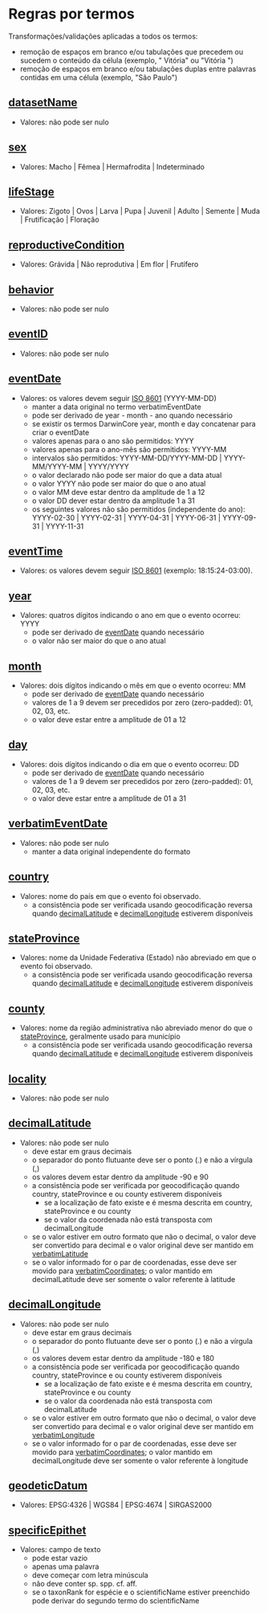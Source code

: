 # Regras por termos 

Transformações/validações aplicadas a todos os termos:

- remoção de espaços em branco e/ou tabulações que precedem ou sucedem o conteúdo da célula (exemplo, " Vitória" ou "Vitória ")
- remoção de espaços em branco e/ou tabulações duplas entre palavras contidas em uma célula (exemplo, "São  Paulo")

<!-- ## [type](https://github.com/sibbr/DarwinCoreBrasil#type) -->
<!-- ## [modified](https://github.com/sibbr/DarwinCoreBrasil#modified) -->
<!-- ## [language](https://github.com/sibbr/DarwinCoreBrasil#language) -->
<!-- ## [license](https://github.com/sibbr/DarwinCoreBrasil#license) -->
<!-- ## [rightsHolder](https://github.com/sibbr/DarwinCoreBrasil#rightsholder) -->
<!-- ## [accessRights](https://github.com/sibbr/DarwinCoreBrasil#accessrights) -->
<!-- ## [bibliographicCitation](https://github.com/sibbr/DarwinCoreBrasil#bibliographiccitation) -->
<!-- ## [references](https://github.com/sibbr/DarwinCoreBrasil#references) -->
<!-- ## [institutionID](https://github.com/sibbr/DarwinCoreBrasil#institutionid) -->
<!-- ## [collectionID](https://github.com/sibbr/DarwinCoreBrasil#collectionid) -->
<!-- ## [datasetID](https://github.com/sibbr/DarwinCoreBrasil#datasetid) -->
<!-- ## [institutionCode](https://github.com/sibbr/DarwinCoreBrasil#institutioncode) -->
<!-- ## [collectionCode](https://github.com/sibbr/DarwinCoreBrasil#collectioncode) -->
## [datasetName](https://github.com/sibbr/DarwinCoreBrasil#datasetname)

- Valores: não pode ser nulo

<!-- ## [ownerInstitutionCode](https://github.com/sibbr/DarwinCoreBrasil#ownerinstitutioncode) -->
<!-- ## [basisOfRecord](https://github.com/sibbr/DarwinCoreBrasil#basisofrecord) -->
<!-- ## [informationWithheld](https://github.com/sibbr/DarwinCoreBrasil#informationwithheld) -->
<!-- ## [dataGeneralizations](https://github.com/sibbr/DarwinCoreBrasil#datageneralizations) -->
<!-- ## [dynamicProperties](https://github.com/sibbr/DarwinCoreBrasil#dynamicproperties) -->
<!-- ## [occurrenceID](https://github.com/sibbr/DarwinCoreBrasil#occurrenceid) -->
<!-- ## [catalogNumber](https://github.com/sibbr/DarwinCoreBrasil#catalognumber) -->
<!-- ## [recordNumber](https://github.com/sibbr/DarwinCoreBrasil#recordnumber) -->
<!-- ## [recordedBy](https://github.com/sibbr/DarwinCoreBrasil#recordedby) -->
<!-- ## [recordedByID](https://github.com/sibbr/DarwinCoreBrasil#recordedbyid) -->
<!-- ## [individualCount](https://github.com/sibbr/DarwinCoreBrasil#individualcount) -->
<!-- ## [organismQuantity](https://github.com/sibbr/DarwinCoreBrasil#organismquantity) -->
<!-- ## [organismQuantityType](https://github.com/sibbr/DarwinCoreBrasil#organismquantitytype) -->
## [sex](https://github.com/sibbr/DarwinCoreBrasil#sex)

- Valores: Macho | Fêmea | Hermafrodita | Indeterminado

## [lifeStage](https://github.com/sibbr/DarwinCoreBrasil#lifestage)

- Valores: Zigoto | Ovos | Larva | Pupa | Juvenil | Adulto | Semente | Muda | Frutificação | Floração

## [reproductiveCondition](https://github.com/sibbr/DarwinCoreBrasil#reproductivecondition)

- Valores: Grávida | Não reprodutiva | Em flor | Frutífero

<!-- ## [caste](https://github.com/sibbr/DarwinCoreBrasil#caste) -->
## [behavior](https://github.com/sibbr/DarwinCoreBrasil#behavior)

- Valores: não pode ser nulo

<!-- ## [vitality](https://github.com/sibbr/DarwinCoreBrasil#vitality) -->
<!-- ## [establishmentMeans](https://github.com/sibbr/DarwinCoreBrasil#establishmentmeans) -->
<!-- ## [degreeOfEstablishment](https://github.com/sibbr/DarwinCoreBrasil#degreeofestablishment) -->
<!-- ## [pathway](https://github.com/sibbr/DarwinCoreBrasil#pathway) -->
<!-- ## [georeferenceVerificationStatus](https://github.com/sibbr/DarwinCoreBrasil#georeferenceverificationstatus) -->
<!-- ## [occurrenceStatus](https://github.com/sibbr/DarwinCoreBrasil#occurrencestatus) -->
<!-- ## [associatedMedia](https://github.com/sibbr/DarwinCoreBrasil#associatedmedia) -->
<!-- ## [associatedOccurrences](https://github.com/sibbr/DarwinCoreBrasil#associatedoccurrences) -->
<!-- ## [associatedReferences](https://github.com/sibbr/DarwinCoreBrasil#associatedreferences) -->
<!-- ## [associatedTaxa](https://github.com/sibbr/DarwinCoreBrasil#associatedtaxa) -->
<!-- ## [otherCatalogNumbers](https://github.com/sibbr/DarwinCoreBrasil#othercatalognumbers) -->
<!-- ## [occurrenceRemarks](https://github.com/sibbr/DarwinCoreBrasil#occurrenceremarks) -->
<!-- ## [organismID](https://github.com/sibbr/DarwinCoreBrasil#organismid) -->
<!-- ## [organismName](https://github.com/sibbr/DarwinCoreBrasil#organismname) -->
<!-- ## [organismScope](https://github.com/sibbr/DarwinCoreBrasil#organismscope) -->
<!-- ## [associatedOrganisms](https://github.com/sibbr/DarwinCoreBrasil#associatedorganisms) -->
<!-- ## [previousIdentifications](https://github.com/sibbr/DarwinCoreBrasil#previousidentifications) -->
<!-- ## [organismRemarks](https://github.com/sibbr/DarwinCoreBrasil#organismremarks) -->
<!-- ## [materialEntityID](https://github.com/sibbr/DarwinCoreBrasil#materialentityid) -->
<!-- ## [preparations](https://github.com/sibbr/DarwinCoreBrasil#preparations) -->
<!-- ## [disposition](https://github.com/sibbr/DarwinCoreBrasil#disposition) -->
<!-- ## [verbatimLabel](https://github.com/sibbr/DarwinCoreBrasil#verbatimlabel) -->
<!-- ## [associatedSequences](https://github.com/sibbr/DarwinCoreBrasil#associatedsequences) -->
<!-- ## [materialEntityRemarks](https://github.com/sibbr/DarwinCoreBrasil#materialentityremarks) -->
<!-- ## [materialSampleID](https://github.com/sibbr/DarwinCoreBrasil#materialsampleid) -->
## [eventID](https://github.com/sibbr/DarwinCoreBrasil#eventid)

- Valores: não pode ser nulo

<!-- ## [parentEventID](https://github.com/sibbr/DarwinCoreBrasil#parenteventid) -->
<!-- ## [eventType](https://github.com/sibbr/DarwinCoreBrasil#eventtype) -->
<!-- ## [fieldNumber](https://github.com/sibbr/DarwinCoreBrasil#fieldnumber) -->
## [eventDate](https://github.com/sibbr/DarwinCoreBrasil#eventdate)

- Valores: os valores devem seguir [ISO 8601](https://pt.wikipedia.org/wiki/ISO_8601) (YYYY-MM-DD)
  - manter a data original no termo verbatimEventDate
  - pode ser derivado de year - month - ano quando necessário
  - se existir os termos DarwinCore year, month e day concatenar para criar o eventDate
  - valores apenas para o ano são permitidos: YYYY
  - valores apenas para o ano-mês são permitidos: YYYY-MM
  - intervalos são permitidos: YYYY-MM-DD/YYYY-MM-DD | YYYY-MM/YYYY-MM | YYYY/YYYY 
  - o valor declarado não pode ser maior do que a data atual
  - o valor YYYY não pode ser maior do que o ano atual
  - o valor MM deve estar dentro da amplitude de 1 a 12
  - o valor DD dever estar dentro da amplitude 1 a 31
  - os seguintes valores não são permitidos (independente do ano): YYYY-02-30 | YYYY-02-31 | YYYY-04-31 | YYYY-06-31 | YYYY-09-31 | YYYY-11-31

## [eventTime](https://github.com/sibbr/DarwinCoreBrasil#eventtime)

- Valores: os valores devem seguir [ISO 8601](https://pt.wikipedia.org/wiki/ISO_8601) (exemplo: 18:15:24-03:00).

<!-- ## [startDayOfYear](https://github.com/sibbr/DarwinCoreBrasil#startdayofyear) -->
<!-- ## [endDayOfYear](https://github.com/sibbr/DarwinCoreBrasil#enddayofyear) -->
## [year](https://github.com/sibbr/DarwinCoreBrasil#year)

- Valores: quatros dígitos indicando o ano em que o evento ocorreu: YYYY
  - pode ser derivado de [eventDate](https://github.com/sibbr/DarwinCoreBrasil#eventdate) quando necessário
  - o valor não ser maior do que o ano atual

## [month](https://github.com/sibbr/DarwinCoreBrasil#month)

- Valores: dois dígitos indicando o mês em que o evento ocorreu: MM
  - pode ser derivado de [eventDate](https://github.com/sibbr/DarwinCoreBrasil#eventdate) quando necessário
  - valores de 1 a 9 devem ser precedidos por zero (zero-padded): 01, 02, 03, etc.
  - o valor deve estar entre a amplitude de 01 a 12

## [day](https://github.com/sibbr/DarwinCoreBrasil#day)

- Valores: dois dígitos indicando o dia em que o evento ocorreu: DD
  - pode ser derivado de [eventDate](https://github.com/sibbr/DarwinCoreBrasil#eventdate) quando necessário
  - valores de 1 a 9 devem ser precedidos por zero (zero-padded): 01, 02, 03, etc.
  - o valor deve estar entre a amplitude de 01 a 31

## [verbatimEventDate](https://github.com/sibbr/DarwinCoreBrasil#verbatimeventdate)

- Valores: não pode ser nulo
  - manter a data original independente do formato
   
<!-- ## [habitat](https://github.com/sibbr/DarwinCoreBrasil#habitat) -->
<!-- ## [samplingProtocol](https://github.com/sibbr/DarwinCoreBrasil#samplingprotocol) -->
<!-- ## [sampleSizeValue](https://github.com/sibbr/DarwinCoreBrasil#samplesizevalue) -->
<!-- ## [sampleSizeUnit](https://github.com/sibbr/DarwinCoreBrasil#samplesizeunit) -->
<!-- ## [samplingEffort](https://github.com/sibbr/DarwinCoreBrasil#samplingeffort) -->
<!-- ## [fieldNotes](https://github.com/sibbr/DarwinCoreBrasil#fieldnotes) -->
<!-- ## [eventRemarks](https://github.com/sibbr/DarwinCoreBrasil#eventremarks) -->
<!-- ## [locationID](https://github.com/sibbr/DarwinCoreBrasil#locationid) -->
<!-- ## [higherGeographyID](https://github.com/sibbr/DarwinCoreBrasil#highergeographyid) -->
<!-- ## [higherGeography](https://github.com/sibbr/DarwinCoreBrasil#highergeography) -->
<!-- ## [continent](https://github.com/sibbr/DarwinCoreBrasil#continent) -->
<!-- ## [waterBody](https://github.com/sibbr/DarwinCoreBrasil#waterbody) -->
<!-- ## [islandGroup](https://github.com/sibbr/DarwinCoreBrasil#islandgroup) -->
<!-- ## [island](https://github.com/sibbr/DarwinCoreBrasil#island) -->
## [country](https://github.com/sibbr/DarwinCoreBrasil#country)

- Valores: nome do país em que o evento foi observado.
  - a consistência pode ser verificada usando geocodificação reversa quando [decimalLatitude](https://github.com/sibbr/DarwinCoreBrasil#decimallatitude) e [decimalLongitude](https://github.com/sibbr/DarwinCoreBrasil#decimallongitude) estiverem disponíveis

<!-- ## [countryCode](https://github.com/sibbr/DarwinCoreBrasil#countrycode) -->
## [stateProvince](https://github.com/sibbr/DarwinCoreBrasil#stateprovince)

- Valores: nome da Unidade Federativa (Estado) não abreviado em que o evento foi observado.
  - a consistência pode ser verificada usando geocodificação reversa quando [decimalLatitude](https://github.com/sibbr/DarwinCoreBrasil#decimallatitude) e [decimalLongitude](https://github.com/sibbr/DarwinCoreBrasil#decimallongitude) estiverem disponíveis

## [county](https://github.com/sibbr/DarwinCoreBrasil#county)

- Valores: nome da região administrativa não abreviado menor do que o [stateProvince](https://github.com/sibbr/DarwinCoreBrasil#stateprovince), geralmente usado para município
  - a consistência pode ser verificada usando geocodificação reversa quando [decimalLatitude](https://github.com/sibbr/DarwinCoreBrasil#decimallatitude) e [decimalLongitude](https://github.com/sibbr/DarwinCoreBrasil#decimallongitude) estiverem disponíveis

## [locality](https://github.com/sibbr/DarwinCoreBrasil#locality)

- Valores: não pode ser nulo

<!-- ## [verbatimLocality](https://github.com/sibbr/DarwinCoreBrasil#verbatimlocality) -->
<!-- ## [minimumElevationInMeters](https://github.com/sibbr/DarwinCoreBrasil#minimumelevationinmeters) -->
<!-- ## [maximumElevationInMeters](https://github.com/sibbr/DarwinCoreBrasil#maximumelevationinmeters) -->
<!-- ## [verbatimElevation](https://github.com/sibbr/DarwinCoreBrasil#verbatimelevation) -->
<!-- ## [verticalDatum](https://github.com/sibbr/DarwinCoreBrasil#verticaldatum) -->
<!-- ## [minimumDepthInMeters](https://github.com/sibbr/DarwinCoreBrasil#minimumdepthinmeters) -->
<!-- ## [maximumDepthInMeters](https://github.com/sibbr/DarwinCoreBrasil#maximumdepthinmeters) -->
<!-- ## [verbatimDepth](https://github.com/sibbr/DarwinCoreBrasil#verbatimdepth) -->
<!-- ## [minimumDistanceAboveSurfaceInMeters](https://github.com/sibbr/DarwinCoreBrasil#minimumdistanceabovesurfaceinmeters) -->
<!-- ## [maximumDistanceAboveSurfaceInMeters](https://github.com/sibbr/DarwinCoreBrasil#maximumdistanceabovesurfaceinmeters) -->
<!-- ## [locationAccordingTo](https://github.com/sibbr/DarwinCoreBrasil#locationaccordingto) -->
<!-- ## [locationRemarks](https://github.com/sibbr/DarwinCoreBrasil#locationremarks) -->
## [decimalLatitude](https://github.com/sibbr/DarwinCoreBrasil#decimallatitude)

- Valores: não pode ser nulo
  - deve estar em graus decimais
  - o separador do ponto flutuante deve ser o ponto (.) e não a vírgula (,)
  - os valores devem estar dentro da amplitude -90 e 90
  - a consistência pode ser verificada por geocodificação quando country, stateProvince e ou county estiverem disponíveis
    - se a localização de fato existe e é mesma descrita em country, stateProvince e ou county
    - se o valor da coordenada não está transposta com decimalLongitude
  - se o valor estiver em outro formato que não o decimal, o valor deve ser convertido para decimal e o valor original deve ser mantido em [verbatimLatitude](https://github.com/sibbr/DarwinCoreBrasil#verbatimlatitude)
  - se o valor informado for o par de coordenadas, esse deve ser movido para [verbatimCoordinates](https://github.com/sibbr/DarwinCoreBrasil#verbatimcoordinates); o valor mantido em decimalLatitude deve ser somente o valor referente à latitude

## [decimalLongitude](https://github.com/sibbr/DarwinCoreBrasil#decimallongitude)

- Valores: não pode ser nulo
  - deve estar em graus decimais
  - o separador do ponto flutuante deve ser o ponto (.) e não a vírgula (,)
  - os valores devem estar dentro da amplitude -180 e 180
  - a consistência pode ser verificada por geocodificação quando country, stateProvince e ou county estiverem disponíveis
    - se a localização de fato existe e é mesma descrita em country, stateProvince e ou county
    - se o valor da coordenada não está transposta com decimalLatitude
  - se o valor estiver em outro formato que não o decimal, o valor deve ser convertido para decimal e o valor original deve ser mantido em [verbatimLongitude](https://github.com/sibbr/DarwinCoreBrasil#verbatimlongitude)
  - se o valor informado for o par de coordenadas, esse deve ser movido para [verbatimCoordinates](https://github.com/sibbr/DarwinCoreBrasil#verbatimcoordinates); o valor mantido em decimalLongitude deve ser somente o valor referente à longitude

## [geodeticDatum](https://github.com/sibbr/DarwinCoreBrasil#geodeticdatum)

- Valores: EPSG:4326 | WGS84 | EPSG:4674 | SIRGAS2000

<!-- ## [coordinateUncertaintyInMeters](https://github.com/sibbr/DarwinCoreBrasil#coordinateuncertaintyinmeters) -->
<!-- ## [coordinatePrecision](https://github.com/sibbr/DarwinCoreBrasil#coordinateprecision) -->
<!-- ## [pointRadiusSpatialFit](https://github.com/sibbr/DarwinCoreBrasil#pointradiusspatialfit) -->
<!-- ## [verbatimCoordinates](https://github.com/sibbr/DarwinCoreBrasil#verbatimcoordinates) -->
<!-- ## [verbatimLatitude](https://github.com/sibbr/DarwinCoreBrasil#verbatimlatitude) -->
<!-- ## [verbatimLongitude](https://github.com/sibbr/DarwinCoreBrasil#verbatimlongitude) -->
<!-- ## [verbatimCoordinateSystem](https://github.com/sibbr/DarwinCoreBrasil#verbatimcoordinatesystem) -->
<!-- ## [verbatimSRS](https://github.com/sibbr/DarwinCoreBrasil#verbatimsrs) -->
<!-- ## [footprintWKT](https://github.com/sibbr/DarwinCoreBrasil#footprintwkt) -->
<!-- ## [footprintSRS](https://github.com/sibbr/DarwinCoreBrasil#footprintsrs) -->
<!-- ## [footprintSpatialFit](https://github.com/sibbr/DarwinCoreBrasil#footprintspatialfit) -->
<!-- ## [georeferencedBy](https://github.com/sibbr/DarwinCoreBrasil#georeferencedby) -->
<!-- ## [georeferencedDate](https://github.com/sibbr/DarwinCoreBrasil#georeferenceddate) -->
<!-- ## [georeferenceProtocol](https://github.com/sibbr/DarwinCoreBrasil#georeferenceprotocol) -->
<!-- ## [georeferenceSources](https://github.com/sibbr/DarwinCoreBrasil#georeferencesources) -->
<!-- ## [georeferenceRemarks](https://github.com/sibbr/DarwinCoreBrasil#georeferenceremarks) -->
<!-- ## [geologicalContextID](https://github.com/sibbr/DarwinCoreBrasil#geologicalcontextid) -->
<!-- ## [earliestEonOrLowestEonothem](https://github.com/sibbr/DarwinCoreBrasil#earliesteonorlowesteonothem) -->
<!-- ## [latestEonOrHighestEonothem](https://github.com/sibbr/DarwinCoreBrasil#latesteonorhighesteonothem) -->
<!-- ## [earliestEraOrLowestErathem](https://github.com/sibbr/DarwinCoreBrasil#earliesteraorlowesterathem) -->
<!-- ## [latestEraOrHighestErathem](https://github.com/sibbr/DarwinCoreBrasil#latesteraorhighesterathem) -->
<!-- ## [earliestPeriodOrLowestSystem](https://github.com/sibbr/DarwinCoreBrasil#earliestperiodorlowestsystem) -->
<!-- ## [latestPeriodOrHighestSystem](https://github.com/sibbr/DarwinCoreBrasil#latestperiodorhighestsystem) -->
<!-- ## [earliestEpochOrLowestSeries](https://github.com/sibbr/DarwinCoreBrasil#earliestepochorlowestseries) -->
<!-- ## [latestEpochOrHighestSeries](https://github.com/sibbr/DarwinCoreBrasil#latestepochorhighestseries) -->
<!-- ## [earliestAgeOrLowestStage](https://github.com/sibbr/DarwinCoreBrasil#earliestageorloweststage) -->
<!-- ## [latestAgeOrHighestStage](https://github.com/sibbr/DarwinCoreBrasil#latestageorhigheststage) -->
<!-- ## [lowestBiostratigraphicZone](https://github.com/sibbr/DarwinCoreBrasil#lowestbiostratigraphiczone) -->
<!-- ## [highestBiostratigraphicZone](https://github.com/sibbr/DarwinCoreBrasil#highestbiostratigraphiczone) -->
<!-- ## [lithostratigraphicTerms](https://github.com/sibbr/DarwinCoreBrasil#lithostratigraphicterms) -->
<!-- ## [group](https://github.com/sibbr/DarwinCoreBrasil#group) -->
<!-- ## [formation](https://github.com/sibbr/DarwinCoreBrasil#formation) -->
<!-- ## [member](https://github.com/sibbr/DarwinCoreBrasil#member) -->
<!-- ## [bed](https://github.com/sibbr/DarwinCoreBrasil#bed) -->
<!-- ## [identificationID](https://github.com/sibbr/DarwinCoreBrasil#identificationid) -->
<!-- ## [verbatimIdentification](https://github.com/sibbr/DarwinCoreBrasil#verbatimidentification) -->
<!-- ## [identificationQualifier](https://github.com/sibbr/DarwinCoreBrasil#identificationqualifier) -->
<!-- ## [typeStatus](https://github.com/sibbr/DarwinCoreBrasil#typestatus) -->
<!-- ## [identifiedBy](https://github.com/sibbr/DarwinCoreBrasil#identifiedby) -->
<!-- ## [identifiedByID](https://github.com/sibbr/DarwinCoreBrasil#identifiedbyid) -->
<!-- ## [dateIdentified](https://github.com/sibbr/DarwinCoreBrasil#dateidentified) -->
<!-- ## [identificationReferences](https://github.com/sibbr/DarwinCoreBrasil#identificationreferences) -->
<!-- ## [identificationVerificationStatus](https://github.com/sibbr/DarwinCoreBrasil#identificationverificationstatus) -->
<!-- ## [identificationRemarks](https://github.com/sibbr/DarwinCoreBrasil#identificationremarks) -->
<!-- ## [taxonID](https://github.com/sibbr/DarwinCoreBrasil#taxonid) -->
<!-- ## [scientificNameID](https://github.com/sibbr/DarwinCoreBrasil#scientificnameid) -->
<!-- ## [acceptedNameUsageID](https://github.com/sibbr/DarwinCoreBrasil#acceptednameusageid) -->
<!-- ## [parentNameUsageID](https://github.com/sibbr/DarwinCoreBrasil#parentnameusageid) -->
<!-- ## [originalNameUsageID](https://github.com/sibbr/DarwinCoreBrasil#originalnameusageid) -->
<!-- ## [nameAccordingToID](https://github.com/sibbr/DarwinCoreBrasil#nameaccordingtoid) -->
<!-- ## [namePublishedInID](https://github.com/sibbr/DarwinCoreBrasil#namepublishedinid) -->
<!-- ## [taxonConceptID](https://github.com/sibbr/DarwinCoreBrasil#taxonconceptid) -->
<!-- ## [scientificName](https://github.com/sibbr/DarwinCoreBrasil#scientificname) -->
<!-- ## [acceptedNameUsage](https://github.com/sibbr/DarwinCoreBrasil#acceptednameusage) -->
<!-- ## [parentNameUsage](https://github.com/sibbr/DarwinCoreBrasil#parentnameusage) -->
<!-- ## [originalNameUsage](https://github.com/sibbr/DarwinCoreBrasil#originalnameusage) -->
<!-- ## [nameAccordingTo](https://github.com/sibbr/DarwinCoreBrasil#nameaccordingto) -->
<!-- ## [namePublishedIn](https://github.com/sibbr/DarwinCoreBrasil#namepublishedin) -->
<!-- ## [namePublishedInYear](https://github.com/sibbr/DarwinCoreBrasil#namepublishedinyear) -->
<!-- ## [higherClassification](https://github.com/sibbr/DarwinCoreBrasil#higherclassification) -->
<!-- ## [kingdom](https://github.com/sibbr/DarwinCoreBrasil#kingdom) -->
<!-- ## [phylum](https://github.com/sibbr/DarwinCoreBrasil#phylum) -->
<!-- ## [class](https://github.com/sibbr/DarwinCoreBrasil#class) -->
<!-- ## [order](https://github.com/sibbr/DarwinCoreBrasil#order) -->
<!-- ## [superfamily](https://github.com/sibbr/DarwinCoreBrasil#superfamily) -->
<!-- ## [family](https://github.com/sibbr/DarwinCoreBrasil#family) -->
<!-- ## [subfamily](https://github.com/sibbr/DarwinCoreBrasil#subfamily) -->
<!-- ## [tribe](https://github.com/sibbr/DarwinCoreBrasil#tribe) -->
<!-- ## [subtribe](https://github.com/sibbr/DarwinCoreBrasil#subtribe) -->
<!-- ## [genus](https://github.com/sibbr/DarwinCoreBrasil#genus) -->
<!-- ## [genericName](https://github.com/sibbr/DarwinCoreBrasil#genericname) -->
<!-- ## [subgenus](https://github.com/sibbr/DarwinCoreBrasil#subgenus) -->
<!-- ## [infragenericEpithet](https://github.com/sibbr/DarwinCoreBrasil#infragenericepithet) -->

## [specificEpithet](https://github.com/sibbr/DarwinCoreBrasil#specificepithet)

- Valores: campo de texto
  - pode estar vazio
  - apenas uma palavra
  - deve começar com letra minúscula
  - não deve conter sp. spp. cf. aff.
  - se o taxonRank for espécie e o scientificName estiver preenchido pode derivar do segundo termo do scientificName
    
<!-- ## [infraspecificEpithet](https://github.com/sibbr/DarwinCoreBrasil#infraspecificepithet) -->
<!-- ## [cultivarEpithet](https://github.com/sibbr/DarwinCoreBrasil#cultivarepithet) -->
<!-- ## [taxonRank](https://github.com/sibbr/DarwinCoreBrasil#taxonrank) -->
<!-- ## [verbatimTaxonRank](https://github.com/sibbr/DarwinCoreBrasil#verbatimtaxonrank) -->
<!-- ## [scientificNameAuthorship](https://github.com/sibbr/DarwinCoreBrasil#scientificnameauthorship) -->
<!-- ## [vernacularName](https://github.com/sibbr/DarwinCoreBrasil#vernacularname) -->
<!-- ## [nomenclaturalCode](https://github.com/sibbr/DarwinCoreBrasil#nomenclaturalcode) -->
<!-- ## [taxonomicStatus](https://github.com/sibbr/DarwinCoreBrasil#taxonomicstatus) -->
<!-- ## [nomenclaturalStatus](https://github.com/sibbr/DarwinCoreBrasil#nomenclaturalstatus) -->
<!-- ## [taxonRemarks](https://github.com/sibbr/DarwinCoreBrasil#taxonremarks) -->
<!-- ## [measurementID](https://github.com/sibbr/DarwinCoreBrasil#measurementid) -->
<!-- ## [parentMeasurementID](https://github.com/sibbr/DarwinCoreBrasil#parentmeasurementid) -->
<!-- ## [measurementType](https://github.com/sibbr/DarwinCoreBrasil#measurementtype) -->
<!-- ## [measurementValue](https://github.com/sibbr/DarwinCoreBrasil#measurementvalue) -->
<!-- ## [measurementAccuracy](https://github.com/sibbr/DarwinCoreBrasil#measurementaccuracy) -->
<!-- ## [measurementUnit](https://github.com/sibbr/DarwinCoreBrasil#measurementunit) -->
<!-- ## [measurementDeterminedBy](https://github.com/sibbr/DarwinCoreBrasil#measurementdeterminedby) -->
<!-- ## [measurementDeterminedDate](https://github.com/sibbr/DarwinCoreBrasil#measurementdetermineddate) -->
<!-- ## [measurementMethod](https://github.com/sibbr/DarwinCoreBrasil#measurementmethod) -->
<!-- ## [measurementRemarks](https://github.com/sibbr/DarwinCoreBrasil#measurementremarks) -->
<!-- ## [resourceRelationshipID](https://github.com/sibbr/DarwinCoreBrasil#resourcerelationshipid) -->
<!-- ## [resourceID](https://github.com/sibbr/DarwinCoreBrasil#resourceid) -->
<!-- ## [relationshipOfResourceID](https://github.com/sibbr/DarwinCoreBrasil#relationshipofresourceid) -->
<!-- ## [relatedResourceID](https://github.com/sibbr/DarwinCoreBrasil#relatedresourceid) -->
<!-- ## [relationshipOfResource](https://github.com/sibbr/DarwinCoreBrasil#relationshipofresource) -->
<!-- ## [relationshipAccordingTo](https://github.com/sibbr/DarwinCoreBrasil#relationshipaccordingto) -->
<!-- ## [relationshipEstablishedDate](https://github.com/sibbr/DarwinCoreBrasil#relationshipestablisheddate) -->
<!-- ## [relationshipRemarks](https://github.com/sibbr/DarwinCoreBrasil#relationshipremarks) -->
